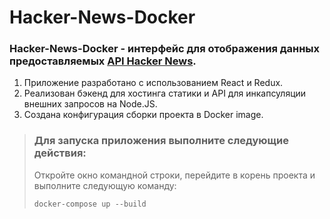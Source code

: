 # <a href="https://github.com/SeniorIgor/Hacker-News#-hacker-news"></a> Hacker-News-Docker
### Hacker-News-Docker - интерфейс для отображения данных предоставляемых <a href="https://news.ycombinator.com/news">API Hacker News</a>.

1. Приложение разработано с использованием React и Redux. 
2. Реализован бэкенд для хостинга статики и API для инкапсуляции внешних запросов на Node.JS. 
3. Создана конфигурация сборки проекта в Docker image.
  
> ### Для запуска приложения выполните следующие действия:
> Откройте окно командной строки, перейдите в корень проекта и выполните следующую команду:
> 
> ```
> docker-compose up --build
> ```  
> 
